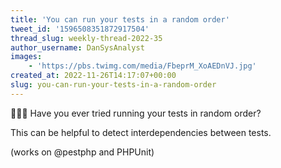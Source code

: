 ```yaml
---
title: 'You can run your tests in a random order'
tweet_id: '1596508351872917504'
thread_slug: weekly-thread-2022-35
author_username: DanSysAnalyst
images:
    - 'https://pbs.twimg.com/media/FbeprM_XoAEDnVJ.jpg'
created_at: 2022-11-26T14:17:07+00:00
slug: you-can-run-your-tests-in-a-random-order
---
```

🙂🙃🙂 Have you ever tried running your tests in random order? 

This can be helpful to detect interdependencies between tests.

(works on @pestphp and PHPUnit)